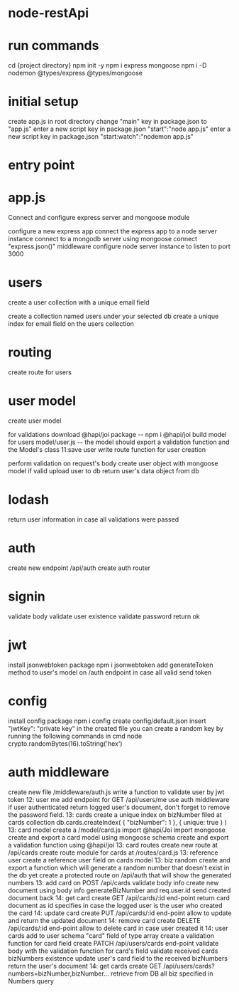 # node-restApi
# run commands
cd {project directory} npm init -y npm i express mongoose npm i -D nodemon @types/express @types/mongoose

# initial setup
create app.js in root directory
change "main" key in package.json to "app.js"
enter a new script key in package.json "start":"node app.js"
enter a new script key in package.json "start:watch":"nodemon app.js"
# entry point
# app.js
Connect and configure express server and mongoose module

configure a new express app
connect the express app to a node server instance
connect to a mongodb server using mongoose
connect "express.json()" middleware
configure node server instance to listen to port 3000
# users
create a user collection with a unique email field

create a collection named users under your selected db
create a unique index for email field on the users collection
# routing
create route for users

# user model
create user model

for validations download @hapi/joi package -- npm i @hapi/joi
build model for users model/user.js -- the model should export a validation function and the Model's class
11:save user
write route function for user creation

perform validation on request's body
create user object with mongoose model if valid
upload user to db
return user's data object from db
# lodash
return user information in case all validations were passed
# auth
create new endpoint /api/auth
create auth router
# signin
validate body
validate user existence
validate password
return ok
# jwt
install jsonwebtoken package
npm i jsonwebtoken
add generateToken method to user's model
on /auth endpoint in case all valid send token
# config
install config package
npm i config
create config/default.json
insert "jwtKey": "private key" in the created file
you can create a random key by running the following commands in cmd
node
crypto.randomBytes(16).toString('hex')
# auth middleware
create new file /middleware/auth.js
write a function to validate user by jwt token
12: user me
add endpoint for GET /api/users/me
use auth middleware
if user authenticated return logged user's document, don't forget to remove the password field.
13: cards
create a unique index on bizNumber filed at cards collection
db.cards.createIndex( { "bizNumber": 1 }, { unique: true } )
13: card model
create a /model/card.js
import @hapi/Joi
import mongoose
create and export a card model using mongoose schema
create and export a validation function using @hapi/joi
13: card routes
create new route at /api/cards
create route module for cards at /routes/card.js
13: reference user
create a reference user field on cards model
13: biz random
create and export a function which will generate a random number that doesn't exist in the db yet
create a protected route on /api/auth that will show the generated numbers
13: add card
on POST /api/cards
validate body info
create new document using body info generateBizNumber and req.user.id
send created document back
14: get card
create GET /api/cards/:id end-point
return card document as id specifies in case the logged user is the user who created the card
14: update card
create PUT /api/cards/:id end-point
allow to update and return the updated document
14: remove card
create DELETE /api/cards/:id end-point
allow to delete card in case user created it
14: user cards
add to user schema "card" field of type array
create a validation function for card field
create PATCH /api/users/cards end-point
validate body with the validation function for card's field
validate received cards bizNumbers existence
update user's card field to the received bizNumbers
return the user's document
14: get cards
create GET /api/users/cards?numbers=bizNumber,bizNumber...
retrieve from DB all biz specified in Numbers query
